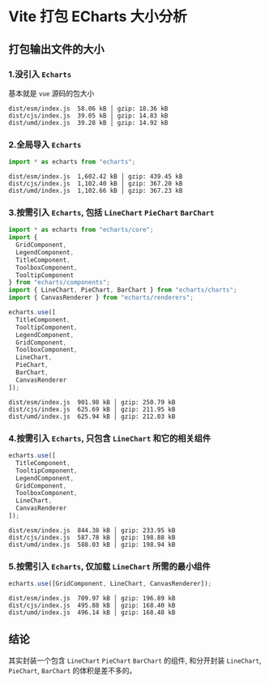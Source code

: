 # Vite 打包 ECharts 大小分析

## 打包输出文件的大小

### 1.没引入 `Echarts`

基本就是 `vue` 源码的包大小

```
dist/esm/index.js  58.06 kB │ gzip: 18.36 kB
dist/cjs/index.js  39.05 kB │ gzip: 14.83 kB
dist/umd/index.js  39.28 kB │ gzip: 14.92 kB
```

### 2.全局导入 `Echarts`

```js
import * as echarts from "echarts";
```

```
dist/esm/index.js  1,602.42 kB │ gzip: 439.45 kB
dist/cjs/index.js  1,102.40 kB │ gzip: 367.20 kB
dist/umd/index.js  1,102.66 kB │ gzip: 367.23 kB
```

### 3.按需引入 `Echarts`, 包括 `LineChart` `PieChart` `BarChart`

```js
import * as echarts from "echarts/core";
import {
  GridComponent,
  LegendComponent,
  TitleComponent,
  ToolboxComponent,
  TooltipComponent
} from "echarts/components";
import { LineChart, PieChart, BarChart } from "echarts/charts";
import { CanvasRenderer } from "echarts/renderers";

echarts.use([
  TitleComponent,
  TooltipComponent,
  LegendComponent,
  GridComponent,
  ToolboxComponent,
  LineChart,
  PieChart,
  BarChart,
  CanvasRenderer
]);
```

```
dist/esm/index.js  901.98 kB │ gzip: 250.79 kB
dist/cjs/index.js  625.69 kB │ gzip: 211.95 kB
dist/umd/index.js  625.94 kB │ gzip: 212.03 kB
```

### 4.按需引入 `Echarts`, 只包含 `LineChart` 和它的相关组件

```js
echarts.use([
  TitleComponent,
  TooltipComponent,
  LegendComponent,
  GridComponent,
  ToolboxComponent,
  LineChart,
  CanvasRenderer
]);
```

```
dist/esm/index.js  844.38 kB │ gzip: 233.95 kB
dist/cjs/index.js  587.78 kB │ gzip: 198.88 kB
dist/umd/index.js  588.03 kB │ gzip: 198.94 kB
```

### 5.按需引入 `Echarts`, 仅加载 `LineChart` 所需的最小组件

```js
echarts.use([GridComponent, LineChart, CanvasRenderer]);
```

```
dist/esm/index.js  709.97 kB │ gzip: 196.89 kB
dist/cjs/index.js  495.88 kB │ gzip: 168.40 kB
dist/umd/index.js  496.14 kB │ gzip: 168.48 kB
```

## 结论

其实封装一个包含 `LineChart` `PieChart` `BarChart` 的组件, 和分开封装 `LineChart`, `PieChart`, `BarChart` 的体积是差不多的。
